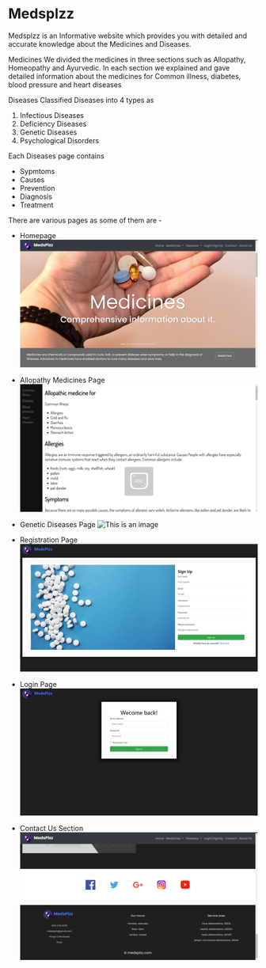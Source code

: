 # Medsplzz
Medsplzz is an Informative website which provides you with detailed and accurate knowledge about the Medicines and Diseases.

Medicines
We divided the medicines in three sections such as Allopathy, Homeopathy
and Ayurvedic.
In each section we explained and gave detailed information about the
medicines for Common illness, diabetes, blood pressure and heart diseases

Diseases
Classified Diseases into 4 types as
1) Infectious Diseases
2) Deficiency Diseases
3) Genetic Diseases
4) Psychological Disorders

Each Diseases page contains
- Sypmtoms
- Causes
- Prevention
- Diagnosis
- Treatment

There are various pages as some of them are - 

- Homepage
![This is an image](/screenshots/homepage.png)

- Allopathy Medicines Page
![This is an image](/screenshots/allopathy.png)

- Genetic Diseases Page
![This is an image](/screenshots/genetic.png)

- Registration Page
![This is an image](/screenshots/registration.png)

- Login Page 
![This is an image](/screenshots/login.png)

- Contact Us Section 
![This is an image](/screenshots/contact.png)


